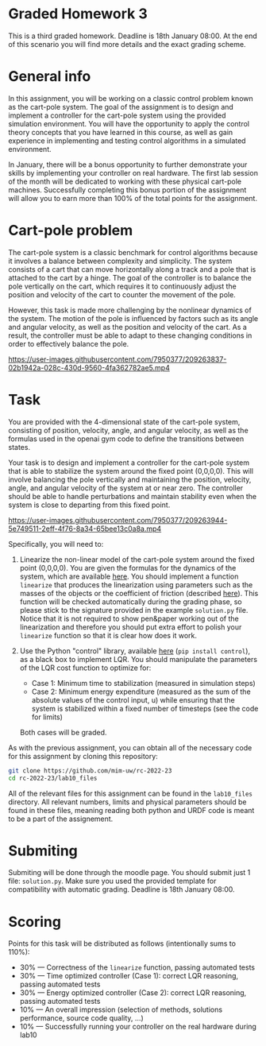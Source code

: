 # Graded Homework 3

This is a third graded homework. Deadline is 18th January 08:00.
At the end of this scenario you will find more details and the exact grading scheme.

# General info

In this assignment, you will be working on a classic control problem known as the cart-pole system.
The goal of the assignment is to design and implement a controller for the cart-pole system using the provided simulation environment.
You will have the opportunity to apply the control theory concepts that you have learned in this course,
as well as gain experience in implementing and testing control algorithms in a simulated environment.

In January, there will be a bonus opportunity to further demonstrate your skills by implementing your controller on real hardware.
The first lab session of the month will be dedicated to working with these physical cart-pole machines.
Successfully completing this bonus portion of the assignment will allow you to earn more than 100% of the total points for the assignment.

# Cart-pole problem

The cart-pole system is a classic benchmark for control algorithms because it involves a balance between complexity and simplicity.
The system consists of a cart that can move horizontally along a track and a pole that is attached to the cart by a hinge.
The goal of the controller is to balance the pole vertically on the cart, which requires it to continuously adjust
the position and velocity of the cart to counter the movement of the pole.

However, this task is made more challenging by the nonlinear dynamics of the system. The motion of the pole is
influenced by factors such as its angle and angular velocity, as well as the position and velocity of the cart. As a result,
the controller must be able to adapt to these changing conditions in order to effectively balance the pole.

https://user-images.githubusercontent.com/7950377/209263837-02b1942a-028c-430d-9560-4fa362782ae5.mp4

# Task

You are provided with the 4-dimensional state of the cart-pole system, consisting of position, velocity, angle, and angular velocity,
as well as the formulas used in the openai gym code to define the transitions between states.

Your task is to design and implement a controller for the cart-pole system that is able to stabilize
the system around the fixed point (0,0,0,0). This will involve balancing the pole vertically and maintaining
the position, velocity, angle, and angular velocity of the system at or near zero. The controller
should be able to handle perturbations and maintain stability even when the system is close to departing from this fixed point.

https://user-images.githubusercontent.com/7950377/209263944-5e749511-2eff-4f76-8a34-65bee13c0a8a.mp4

Specifically, you will need to:

1. Linearize the non-linear model of the cart-pole system around the fixed point (0,0,0,0).
You are given the formulas for the dynamics of the system, which are available
[here](https://github.com/openai/gym/blob/master/gym/envs/classic_control/cartpole.py#L139-L147).
You should implement a function `linearize` that produces the linearization using parameters such as
the masses of the objects or the coefficient of friction (described
[here](https://github.com/openai/gym/blob/master/gym/envs/classic_control/cartpole.py#L140)).
This function will be checked automatically during the grading phase, so please stick to the signature provided
in the example `solution.py` file. Notice that it is not required to show pen&paper working out of the linearization and
therefore you should put extra effort to polish your `linearize` function so that it is clear how does it work.
2. Use the Python "control" library, available [here](https://python-control.readthedocs.io/) (`pip install control`),
as a black box to implement LQR. You should manipulate the parameters of the LQR cost function to optimize for:
    - Case 1: Minimum time to stabilization (measured in simulation steps)
    - Case 2: Minimum energy expenditure (measured as the sum of the absolute values of the control input, u)
while ensuring that the system is stabilized within a fixed number of timesteps (see the code for limits)
    
    Both cases will be graded.
    

As with the previous assignment, you can obtain all of the necessary code for this assignment by cloning this repository:

```bash
git clone https://github.com/mim-uw/rc-2022-23
cd rc-2022-23/lab10_files
```

All of the relevant files for this assignment can be found in the `lab10_files` directory.
All relevant numbers, limits and physical parameters should be found in these files,
meaning reading both python and URDF code is meant to be a part of the assignement.

# Submiting

Submiting will be done through the moodle page.
You should submit just 1 file: `solution.py`. Make sure you used the provided template for compatibility with automatic grading.
Deadline is 18th January 08:00.

# Scoring

Points for this task will be distributed as follows (intentionally sums to 110%):

- 30% — Correctness of the `linearize` function, passing automated tests
- 30% — Time optimized controller (Case 1): correct LQR reasoning, passing automated tests
- 30% — Energy optimized controller (Case 2): correct LQR reasoning, passing automated tests
- 10% — An overall impression (selection of methods, solutions performance, source code quality, …)
- 10% — Successfully running your controller on the real hardware during lab10
